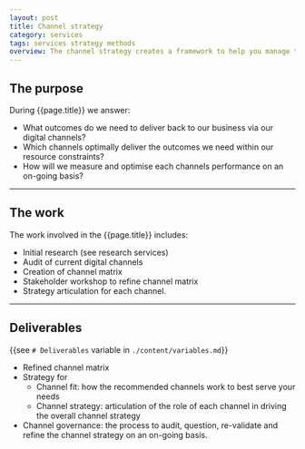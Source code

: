 ```yaml
---
layout: post
title: Channel strategy
category: services
tags: services strategy methods
overview: The channel strategy creates a framework to help you manage the digital channels your business invests resources in. This ensures you focus on a channel-mix that works best to the needs of your business and your customers.
---
```


## The purpose

During {{page.title}} we answer:

* What outcomes do we need to deliver back to our business via our digital channels?
* Which channels optimally deliver the outcomes we need within our resource constraints?
* How will we measure and optimise each channels performance on an on-going basis?

***

## The work

The work involved in the {{page.title}} includes:

* Initial research (see research services)
* Audit of current digital channels
* Creation of channel matrix
* Stakeholder workshop to refine channel matrix
* Strategy articulation for each channel.

***

## Deliverables

{{see `# Deliverables` variable in `./content/variables.md`}}

* Refined channel matrix
* Strategy for
	- Channel fit: how the recommended channels work to best serve your needs
	- Channel strategy: articulation of the role of each channel in driving the overall channel strategy
* Channel governance: the process to audit, question, re-validate and refine the channel strategy on an on-going basis.
